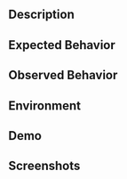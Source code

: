 ## Description

<!-- A summary of the problem you're having or the feature you'd like to request. -->

## Expected Behavior

## Observed Behavior

## Environment

## Demo

## Screenshots
